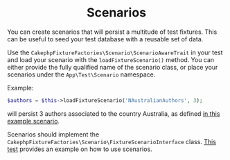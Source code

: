 <h1 align="center">Scenarios</h1>

You can create scenarios that will persist a multitude of test fixtures. This can be useful to seed your
test database with a reusable set of data.

Use the `CakephpFixtureFactories\Scenario\ScenarioAwareTrait`
in your test and load your scenario with the `loadFixtureScenario()` method. You can either provide the
fully qualified name of the scenario class, or place your scenarios under the `App\Test\Scenario` namespace.


Example:
```php
$authors = $this->loadFixtureScenario('NAustralianAuthors', 3);
```
will persist 3 authors associated to the country Australia, as defined [in this example scenario](../tests/Scenario/NAustralianAuthorsScenario.php).

Scenarios should implement the `CakephpFixtureFactories\Scenario\FixtureScenarioInterface` class.
[This test](../tests/TestCase/Scenario/FixtureScenarioTest.php) provides an example on how to use scenarios.
